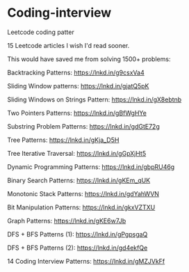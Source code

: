 # Coding-interview
Leetcode coding patter

15 Leetcode articles I wish I'd read sooner.

This would have saved me from solving 1500+ problems:

Backtracking Patterns: https://lnkd.in/g9csxVa4

Sliding Window patterns: https://lnkd.in/gjatQ5pK

Sliding Windows on Strings Pattern: https://lnkd.in/gX8ebtnb

Two Pointers Patterns: https://lnkd.in/gBfWgHYe

Substring Problem Patterns: https://lnkd.in/gdGtE72g

Tree Patterns: https://lnkd.in/gKja_D5H

Tree Iterative Traversal: https://lnkd.in/gGpXjHt5

Dynamic Programming Patterns: https://lnkd.in/gbpRU46g

Binary Search Patterns: https://lnkd.in/gKEm_qUK

Monotonic Stack Patterns: https://lnkd.in/gdYahWVN

Bit Manipulation Patterns: https://lnkd.in/gkxVZTXU

Graph Patterns: https://lnkd.in/gKE6w7Jb

DFS + BFS Patterns (1): https://lnkd.in/gPgpsgaQ

DFS + BFS Patterns (2): https://lnkd.in/gd4ekfQe

14 Coding Interview Patterns: https://lnkd.in/gMZJVkFf



